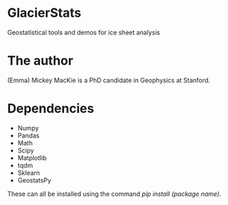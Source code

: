 # GlacierStats
Geostatistical tools and demos for ice sheet analysis


# The author
(Emma) Mickey MacKie is a PhD candidate in Geophysics at Stanford.


# Dependencies
* Numpy
* Pandas
* Math
* Scipy
* Matplotlib
* tqdm
* Sklearn
* GeostatsPy

These can all be installed using the command *pip install (package name).*
